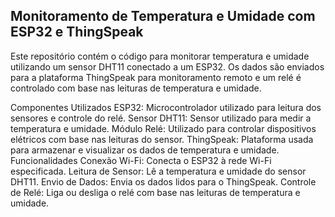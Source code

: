 ## Monitoramento de Temperatura e Umidade com ESP32 e ThingSpeak
Este repositório contém o código para monitorar temperatura e umidade utilizando um sensor DHT11 conectado a um ESP32. Os dados são enviados para a plataforma ThingSpeak para monitoramento remoto e um relé é controlado com base nas leituras de temperatura e umidade.

Componentes Utilizados
ESP32: Microcontrolador utilizado para leitura dos sensores e controle do relé.
Sensor DHT11: Sensor utilizado para medir a temperatura e umidade.
Módulo Relé: Utilizado para controlar dispositivos elétricos com base nas leituras do sensor.
ThingSpeak: Plataforma usada para armazenar e visualizar os dados de temperatura e umidade.
Funcionalidades
Conexão Wi-Fi: Conecta o ESP32 à rede Wi-Fi especificada.
Leitura de Sensor: Lê a temperatura e umidade do sensor DHT11.
Envio de Dados: Envia os dados lidos para o ThingSpeak.
Controle de Relé: Liga ou desliga o relé com base nas leituras de temperatura e umidade.
